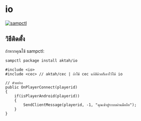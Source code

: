 # io

[![sampctl](https://img.shields.io/badge/sampctl-io-2f2f2f.svg?style=for-the-badge)](https://github.com/aktah/io)

## วิธีติดตั้ง

ถ้าหากคุณใช้ sampctl:

```bash
sampctl package install aktah/io
```

```pawn
#include <io>
#include <cec> // aktah/cec | ถ้าใช้ cec แก้สีด้วยก็เอาไว้ใต้ io

// ตัวอย่าง
public OnPlayerConnect(playerid)
{
    if(isPlayerAndroid(playerid))
    {
        SendClientMessage(playerid, -1, "คุณเข้าสู่ระบบผ่านมือถือ");
    }
}
```
